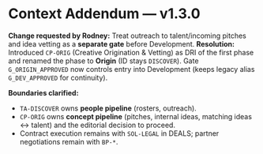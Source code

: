 # Context Addendum — v1.3.0

**Change requested by Rodney:** Treat outreach to talent/incoming pitches and idea vetting as a **separate gate** before Development.
**Resolution:** Introduced `CP-ORIG` (Creative Origination & Vetting) as DRI of the first phase and renamed the phase to **Origin** (ID stays `DISCOVER`).
Gate `G_ORIGIN_APPROVED` now controls entry into Development (keeps legacy alias `G_DEV_APPROVED` for continuity).

**Boundaries clarified:**
- `TA-DISCOVER` owns **people pipeline** (rosters, outreach).  
- `CP-ORIG` owns **concept pipeline** (pitches, internal ideas, matching ideas ↔ talent) and the editorial decision to proceed.  
- Contract execution remains with `SOL-LEGAL` in DEALS; partner negotiations remain with `BP-*`.
